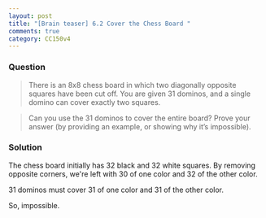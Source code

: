 ```yaml
---
layout: post
title: "[Brain teaser] 6.2 Cover the Chess Board "
comments: true
category: CC150v4
---
```


### Question

> There is an 8x8 chess board in which two diagonally opposite squares have been cut off. You are given 31 dominos, and a single domino can cover exactly two squares.

> Can you use the 31 dominos to cover the entire board? Prove your answer (by providing an example, or showing why it’s impossible).

### Solution

The chess board initially has 32 black and 32 white squares. By removing opposite corners, we're left with 30 of one color and 32 of the other color.

31 dominos must cover 31 of one color and 31 of the other color.

So, impossible.
